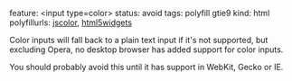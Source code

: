 feature: &lt;input type=color>
status: avoid
tags: polyfill gtie9
kind: html
polyfillurls: [jscolor](https://github.com/jo/JSColor), [html5widgets](http://www.useragentman.com/blog/2010/07/27/cross-browser-html5-forms-using-modernizr-webforms2-and-html5widgets/)

Color inputs will fall back to a plain text input if it's not supported, but excluding Opera, no desktop browser has added support for color inputs. 

You should probably avoid this until it has support in WebKit, Gecko or IE.
